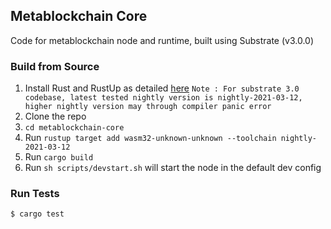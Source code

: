 ## Metablockchain Core 

Code for metablockchain node and runtime, built using Substrate (v3.0.0)

### Build from Source

1. Install Rust and RustUp as detailed [here](https://substrate.dev/docs/en/tutorials/create-your-first-substrate-chain/setup)
   `Note : For substrate 3.0 codebase, latest tested nightly version is nightly-2021-03-12, higher nightly version may through compiler panic error `
2. Clone the repo
3. `cd metablockchain-core`
4. Run `rustup target add wasm32-unknown-unknown --toolchain nightly-2021-03-12`
5. Run `cargo build`
6. Run `sh scripts/devstart.sh` will start the node in the default dev config

### Run Tests
````
$ cargo test
````